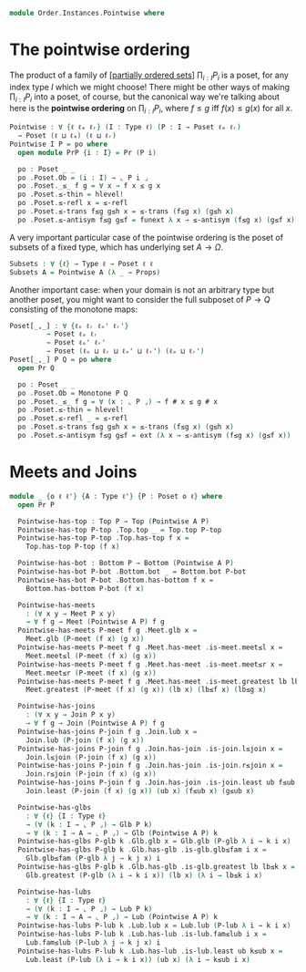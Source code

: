 <!--
```agda
open import Cat.Prelude

open import Order.Instances.Props
open import Order.Diagram.Glb
open import Order.Diagram.Lub
open import Order.Displayed
open import Order.Base

import Order.Reasoning as Pr
```
-->

```agda
module Order.Instances.Pointwise where
```

# The pointwise ordering

The product of a family of [[partially ordered sets]] $\prod_{i : I} P_i$ is a
poset, for any index type $I$ which we might choose! There might be other ways
of making $\prod_{i : I} P_i$ into a poset, of course, but the canonical way
we're talking about here is the **pointwise ordering** on $\prod_{i : I} P_i$,
where $f \le g$ iff $f(x) \le g(x)$ for all $x$.

[partially ordered sets]: Order.Base.html

```agda
Pointwise : ∀ {ℓ ℓₐ ℓᵣ} (I : Type ℓ) (P : I → Poset ℓₐ ℓᵣ)
  → Poset (ℓ ⊔ ℓₐ) (ℓ ⊔ ℓᵣ)
Pointwise I P = po where
  open module PrP {i : I} = Pr (P i)

  po : Poset _ _
  po .Poset.Ob = (i : I) → ⌞ P i ⌟
  po .Poset._≤_ f g = ∀ x → f x ≤ g x
  po .Poset.≤-thin = hlevel!
  po .Poset.≤-refl x = ≤-refl
  po .Poset.≤-trans f≤g g≤h x = ≤-trans (f≤g x) (g≤h x)
  po .Poset.≤-antisym f≤g g≤f = funext λ x → ≤-antisym (f≤g x) (g≤f x)
```

A very important particular case of the pointwise ordering is the poset
of subsets of a fixed type, which has underlying set $A \to \Omega$.

```agda
Subsets : ∀ {ℓ} → Type ℓ → Poset ℓ ℓ
Subsets A = Pointwise A (λ _ → Props)
```

Another important case: when your domain is not an arbitrary type but
another poset, you might want to consider the full subposet of $P \to Q$
consisting of the monotone maps:

```agda
Poset[_,_] : ∀ {ℓₒ ℓᵣ ℓₒ' ℓᵣ'}
         → Poset ℓₒ ℓᵣ
         → Poset ℓₒ' ℓᵣ'
         → Poset (ℓₒ ⊔ ℓᵣ ⊔ ℓₒ' ⊔ ℓᵣ') (ℓₒ ⊔ ℓᵣ')
Poset[_,_] P Q = po where
  open Pr Q

  po : Poset _ _
  po .Poset.Ob = Monotone P Q
  po .Poset._≤_ f g = ∀ (x : ⌞ P ⌟) → f # x ≤ g # x
  po .Poset.≤-thin = hlevel!
  po .Poset.≤-refl _ = ≤-refl
  po .Poset.≤-trans f≤g g≤h x = ≤-trans (f≤g x) (g≤h x)
  po .Poset.≤-antisym f≤g g≤f = ext (λ x → ≤-antisym (f≤g x) (g≤f x))
```

# Meets and Joins

```agda
module _ {o ℓ ℓ'} {A : Type ℓ'} {P : Poset o ℓ} where
  open Pr P

  Pointwise-has-top : Top P → Top (Pointwise A P)
  Pointwise-has-top P-top .Top.top _ = Top.top P-top
  Pointwise-has-top P-top .Top.has-top f x =
    Top.has-top P-top (f x)

  Pointwise-has-bot : Bottom P → Bottom (Pointwise A P)
  Pointwise-has-bot P-bot .Bottom.bot _ = Bottom.bot P-bot
  Pointwise-has-bot P-bot .Bottom.has-bottom f x =
    Bottom.has-bottom P-bot (f x)

  Pointwise-has-meets
    : (∀ x y → Meet P x y)
    → ∀ f g → Meet (Pointwise A P) f g
  Pointwise-has-meets P-meet f g .Meet.glb x =
    Meet.glb (P-meet (f x) (g x))
  Pointwise-has-meets P-meet f g .Meet.has-meet .is-meet.meet≤l x =
    Meet.meet≤l (P-meet (f x) (g x))
  Pointwise-has-meets P-meet f g .Meet.has-meet .is-meet.meet≤r x =
    Meet.meet≤r (P-meet (f x) (g x))
  Pointwise-has-meets P-meet f g .Meet.has-meet .is-meet.greatest lb lb≤f lb≤g x =
    Meet.greatest (P-meet (f x) (g x)) (lb x) (lb≤f x) (lb≤g x)

  Pointwise-has-joins
    : (∀ x y → Join P x y)
    → ∀ f g → Join (Pointwise A P) f g
  Pointwise-has-joins P-join f g .Join.lub x =
    Join.lub (P-join (f x) (g x))
  Pointwise-has-joins P-join f g .Join.has-join .is-join.l≤join x =
    Join.l≤join (P-join (f x) (g x))
  Pointwise-has-joins P-join f g .Join.has-join .is-join.r≤join x =
    Join.r≤join (P-join (f x) (g x))
  Pointwise-has-joins P-join f g .Join.has-join .is-join.least ub f≤ub g≤ub x =
    Join.least (P-join (f x) (g x)) (ub x) (f≤ub x) (g≤ub x)

  Pointwise-has-glbs
    : ∀ {ℓ} {I : Type ℓ}
    → (∀ (k : I → ⌞ P ⌟) → Glb P k)
    → ∀ (k : I → A → ⌞ P ⌟) → Glb (Pointwise A P) k
  Pointwise-has-glbs P-glb k .Glb.glb x = Glb.glb (P-glb λ i → k i x)
  Pointwise-has-glbs P-glb k .Glb.has-glb .is-glb.glb≤fam i x =
    Glb.glb≤fam (P-glb λ j → k j x) i
  Pointwise-has-glbs P-glb k .Glb.has-glb .is-glb.greatest lb lb≤k x =
    Glb.greatest (P-glb (λ i → k i x)) (lb x) (λ i → lb≤k i x)

  Pointwise-has-lubs
    : ∀ {ℓ} {I : Type ℓ}
    → (∀ (k : I → ⌞ P ⌟) → Lub P k)
    → ∀ (k : I → A → ⌞ P ⌟) → Lub (Pointwise A P) k
  Pointwise-has-lubs P-lub k .Lub.lub x = Lub.lub (P-lub λ i → k i x)
  Pointwise-has-lubs P-lub k .Lub.has-lub .is-lub.fam≤lub i x =
    Lub.fam≤lub (P-lub λ j → k j x) i
  Pointwise-has-lubs P-lub k .Lub.has-lub .is-lub.least ub k≤ub x =
    Lub.least (P-lub (λ i → k i x)) (ub x) (λ i → k≤ub i x)
```
